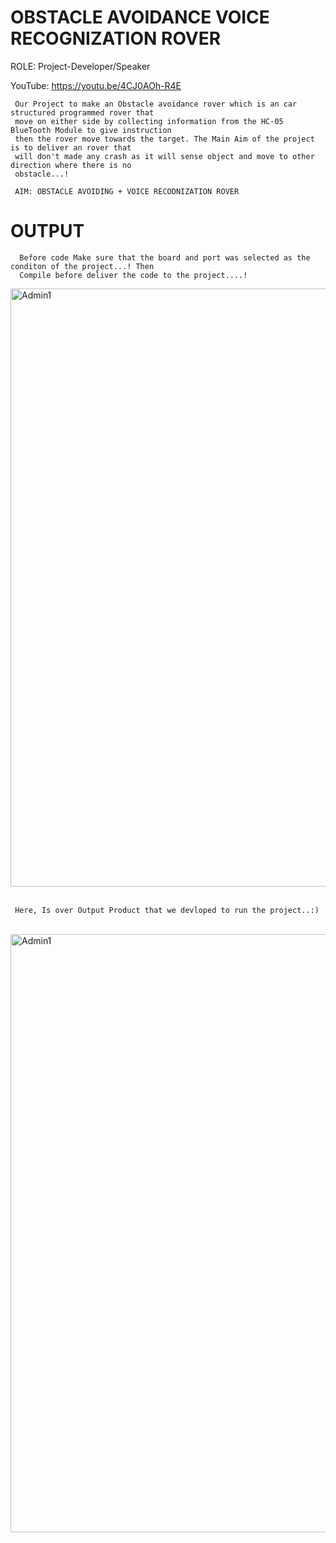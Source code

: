 # OBSTACLE AVOIDANCE VOICE RECOGNIZATION ROVER 

  ROLE: Project-Developer/Speaker
  
  YouTube: https://youtu.be/4CJ0AOh-R4E
  
     Our Project to make an Obstacle avoidance rover which is an car structured programmed rover that
     move on either side by collecting information from the HC-05 BlueTooth Module to give instruction
     then the rover move towards the target. The Main Aim of the project is to deliver an rover that
     will don't made any crash as it will sense object and move to other direction where there is no 
     obstacle...!
     
     AIM: OBSTACLE AVOIDING + VOICE RECODNIZATION ROVER
     
 # OUTPUT 
  
      Before code Make sure that the board and port was selected as the conditon of the project...! Then 
      Compile before deliver the code to the project....!
  
 <div>
    <img width="957" alt="Admin1" src="https://github.com/NithinU2802/Obstacle-Avoidance-Robot/assets/106614289/c58f87d3-3865-4479-bdb3-48a3e459cf09">
    </br>
    </br>
 </div>
 
 
     Here, Is over Output Product that we devloped to run the project..:)
 
  <div>
  </br>
    <img width="957" alt="Admin1" src="https://github.com/NithinU2802/Obstacle-Avoidance-Robot/assets/106614289/8b844bc1-0afe-4876-8004-cca89343fa05">
 </div>

 
 
        
